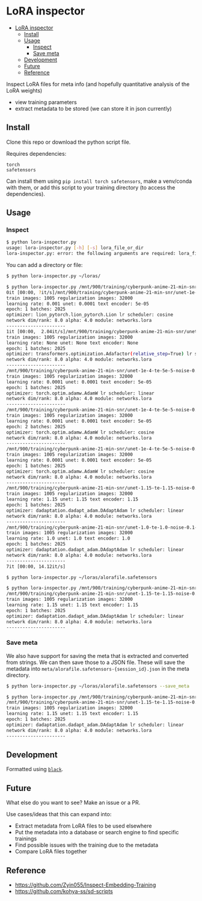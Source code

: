 # LoRA inspector

<!--toc:start-->
- [LoRA inspector](#lora-inspector)
  - [Install](#install)
  - [Usage](#usage)
    - [Inspect](#inspect)
    - [Save meta](#save-meta)
  - [Development](#development)
  - [Future](#future)
  - [Reference](#reference)
<!--toc:end-->

Inspect LoRA files for meta info (and hopefully quantitative analysis of the LoRA weights)

- view training parameters
- extract metadata to be stored (we can store it in json currently)

## Install

Clone this repo or download the python script file.

Requires dependencies:

```
torch
safetensors
```

Can install them using `pip install torch safetensors`, make a venv/conda with them, or add this script to your training directory (to access the dependencies).

## Usage

### Inspect

```bash
$ python lora-inspector.py
usage: lora-inspector.py [-h] [-s] lora_file_or_dir
lora-inspector.py: error: the following arguments are required: lora_file_or_dir
```

You can add a directory or file:

```bash
$ python lora-inspector.py ~/loras/
```

```bash
$ python lora-inspector.py /mnt/900/training/cyberpunk-anime-21-min-snr
0it [00:00, ?it/s]/mnt/900/training/cyberpunk-anime-21-min-snr/unet-1e-4-te-5e-5-noise-0.1-steps--cosine-Lion-networks.lora/last.safetensors
train images: 1005 regularization images: 32000
learning rate: 0.001 unet: 0.0001 text encoder: 5e-05
epoch: 1 batches: 2025
optimizer: lion_pytorch.lion_pytorch.Lion lr scheduler: cosine
network dim/rank: 8.0 alpha: 4.0 module: networks.lora
----------------------
1it [00:00,  2.04it/s]/mnt/900/training/cyberpunk-anime-21-min-snr/unet-1-te-1-noise-0.1-steps--linear-AdaFactor-networks.lora/last.safetensors
train images: 1005 regularization images: 32000
learning rate: None unet: None text encoder: None
epoch: 1 batches: 2025
optimizer: transformers.optimization.Adafactor(relative_step=True) lr scheduler: adafactor:1.0
network dim/rank: 8.0 alpha: 4.0 module: networks.lora
----------------------
/mnt/900/training/cyberpunk-anime-21-min-snr/unet-1e-4-te-5e-5-noise-0.1-steps--linear-AdamW-networks.lora/last.safetensors
train images: 1005 regularization images: 32000
learning rate: 0.0001 unet: 0.0001 text encoder: 5e-05
epoch: 1 batches: 2025
optimizer: torch.optim.adamw.AdamW lr scheduler: linear
network dim/rank: 8.0 alpha: 4.0 module: networks.lora
----------------------
/mnt/900/training/cyberpunk-anime-21-min-snr/unet-1e-4-te-5e-5-noise-0.1-steps-epoch--2-cosine-AdamW-networks.lora/last.safetensors
train images: 1005 regularization images: 32000
learning rate: 0.0001 unet: 0.0001 text encoder: 5e-05
epoch: 2 batches: 2025
optimizer: torch.optim.adamw.AdamW lr scheduler: cosine
network dim/rank: 8.0 alpha: 4.0 module: networks.lora
----------------------
/mnt/900/training/cyberpunk-anime-21-min-snr/unet-1e-4-te-5e-5-noise-0.1-steps-epoch--2-cosine-AdamW-networks.lora/epoch-000001.safetensors
train images: 1005 regularization images: 32000
learning rate: 0.0001 unet: 0.0001 text encoder: 5e-05
epoch: 1 batches: 2025
optimizer: torch.optim.adamw.AdamW lr scheduler: cosine
network dim/rank: 8.0 alpha: 4.0 module: networks.lora
----------------------
/mnt/900/training/cyberpunk-anime-21-min-snr/unet-1.15-te-1.15-noise-0.1-steps--linear-DAdaptation-networks.lora/last.safetensors
train images: 1005 regularization images: 32000
learning rate: 1.15 unet: 1.15 text encoder: 1.15
epoch: 1 batches: 2025
optimizer: dadaptation.dadapt_adam.DAdaptAdam lr scheduler: linear
network dim/rank: 8.0 alpha: 4.0 module: networks.lora
----------------------
/mnt/900/training/cyberpunk-anime-21-min-snr/unet-1.0-te-1.0-noise-0.1-steps--linear-DAdaptation-networks.lora/last.safetensors
train images: 1005 regularization images: 32000
learning rate: 1.0 unet: 1.0 text encoder: 1.0
epoch: 1 batches: 2025
optimizer: dadaptation.dadapt_adam.DAdaptAdam lr scheduler: linear
network dim/rank: 8.0 alpha: 4.0 module: networks.lora
----------------------
7it [00:00, 14.12it/s]
```

```bash
$ python lora-inspector.py ~/loras/alorafile.safetensors
```

```bash
$ python lora-inspector.py /mnt/900/training/cyberpunk-anime-21-min-snr/unet-1.15-te-1.15-noise-0.1-steps--linear-DAdaptation-networks.lora/last.safetensors
/mnt/900/training/cyberpunk-anime-21-min-snr/unet-1.15-te-1.15-noise-0.1-steps--linear-DAdaptation-networks.lora/last.safetensors
train images: 1005 regularization images: 32000
learning rate: 1.15 unet: 1.15 text encoder: 1.15
epoch: 1 batches: 2025
optimizer: dadaptation.dadapt_adam.DAdaptAdam lr scheduler: linear
network dim/rank: 8.0 alpha: 4.0 module: networks.lora
----------------------
```

### Save meta

We also have support for saving the meta that is extracted and converted from strings. We can then save those to a JSON file. These will save the metadata into `meta/alorafile.safetensors-{session_id}.json` in the meta directory. 

```bash
$ python lora-inspector.py ~/loras/alorafile.safetensors --save_meta
```

```bash
$ python lora-inspector.py /mnt/900/training/cyberpunk-anime-21-min-snr/unet-1.15-te-1.15-noise-0.1-steps--linear-DAdaptation-networks.lora/last.safetensors --save_meta
/mnt/900/training/cyberpunk-anime-21-min-snr/unet-1.15-te-1.15-noise-0.1-steps--linear-DAdaptation-networks.lora/last.safetensors
train images: 1005 regularization images: 32000
learning rate: 1.15 unet: 1.15 text encoder: 1.15
epoch: 1 batches: 2025
optimizer: dadaptation.dadapt_adam.DAdaptAdam lr scheduler: linear
network dim/rank: 8.0 alpha: 4.0 module: networks.lora
----------------------
```

## Development

Formatted using [`black`](https://github.com/psf/black). 

## Future

What else do you want to see? Make an issue or a PR.

Use cases/ideas that this can expand into:

- Extract metadata from LoRA files to be used elsewhere
- Put the metadata into a database or search engine to find specific trainings
- Find possible issues with the training due to the metadata
- Compare LoRA files together

## Reference

- https://github.com/Zyin055/Inspect-Embedding-Training
- https://github.com/kohya-ss/sd-scripts
